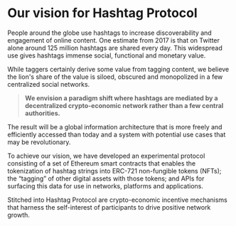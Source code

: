 # Our vision for Hashtag Protocol

People around the globe use hashtags to increase discoverability and engagement
of online content. One estimate from 2017 is that on Twitter alone around 125
million hashtags are shared every day. This widespread use gives hashtags
immense social, functional and monetary value. 

While taggers certainly derive some value from tagging content, we believe the
lion's share of the value is siloed, obscured and monopolized in a few
centralized social networks.

> **We envision a paradigm shift where hashtags are mediated by a decentralized
> crypto-economic network rather than a few central authorities.**

The result will be a global information architecture that is more freely and
efficiently accessed than today and a system with potential use cases that may
be revolutionary.

To achieve our vision, we have developed an experimental protocol consisting of
a set of Ethereum smart contracts that enables the tokenization of hashtag
strings into ERC-721 non-fungible tokens (NFTs); the “tagging” of other digital
assets with those tokens; and APIs for surfacing this data for use in networks,
platforms and applications.

Stitched into Hashtag Protocol are crypto-economic incentive mechanisms that
harness the self-interest of participants to drive positive network growth.
